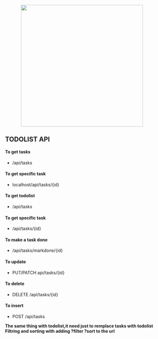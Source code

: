 <p align="center"><a href="https://laravel.com" target="_blank"><img src="https://raw.githubusercontent.com/laravel/art/master/logo-lockup/5%20SVG/2%20CMYK/1%20Full%20Color/laravel-logolockup-cmyk-red.svg" width="400"></a></p>


## TODOLIST API

#### To get tasks 
* /api/tasks
#### To get specific task
* localhost/api/tasks/{id}
#### To get todolist 
* /api/tasks
#### To get specific task
* /api/tasks/{id}
#### To make a task done
* /api/tasks/markdone/{id} 
#### To update 
* PUT/PATCH api/tasks/{id}
#### To delete
* DELETE /api/tasks/{id}
#### To insert 
* POST /api/tasks

**The same thing with todolist,it need just to remplace tasks with todolist**
**Filtring and sorting with adding ?filter ?sort to the url**


